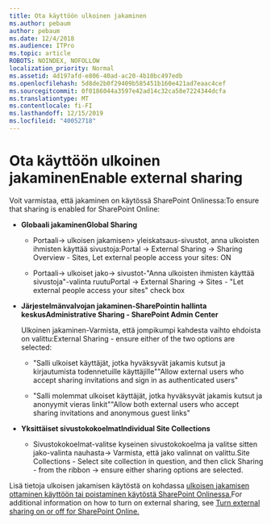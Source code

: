 ```yaml
---
title: Ota käyttöön ulkoinen jakaminen
ms.author: pebaum
author: pebaum
ms.date: 12/4/2018
ms.audience: ITPro
ms.topic: article
ROBOTS: NOINDEX, NOFOLLOW
localization_priority: Normal
ms.assetid: 4d197afd-e806-40ad-ac20-4b10bc497edb
ms.openlocfilehash: 5d8de2b0f29409b585451b160e421ad7eaac4cef
ms.sourcegitcommit: 0f0186044a3597e42ad14c32ca58e7224344dcfa
ms.translationtype: MT
ms.contentlocale: fi-FI
ms.lasthandoff: 12/15/2019
ms.locfileid: "40052718"
---
```

# <a name="enable-external-sharing"></a><span data-ttu-id="bc234-102">Ota käyttöön ulkoinen jakaminen</span><span class="sxs-lookup"><span data-stu-id="bc234-102">Enable external sharing</span></span>

 <span data-ttu-id="bc234-103">Voit varmistaa, että jakaminen on käytössä SharePoint Onlinessa:</span><span class="sxs-lookup"><span data-stu-id="bc234-103">To ensure that sharing is enabled for SharePoint Online:</span></span>
  
- <span data-ttu-id="bc234-104">**Globaali jakaminen**</span><span class="sxs-lookup"><span data-stu-id="bc234-104">**Global Sharing**</span></span>
    
  - <span data-ttu-id="bc234-105">Portaali-\> ulkoisen jakamisen\> yleiskatsaus-sivustot, anna ulkoisten ihmisten käyttää sivustoja:</span><span class="sxs-lookup"><span data-stu-id="bc234-105">Portal -\> External Sharing -\> Sharing Overview - Sites, Let external people access your sites: ON</span></span>
    
  - <span data-ttu-id="bc234-106">Portaali-\> ulkoiset jako-\> sivustot-"Anna ulkoisten ihmisten käyttää sivustoja"-valinta ruutu</span><span class="sxs-lookup"><span data-stu-id="bc234-106">Portal -\> External Sharing -\> Sites - "Let external people access your sites" check box</span></span>
    
- <span data-ttu-id="bc234-107">**Järjestelmänvalvojan jakaminen-SharePointin hallinta keskus**</span><span class="sxs-lookup"><span data-stu-id="bc234-107">**Administrative Sharing - SharePoint Admin Center**</span></span>
    
    <span data-ttu-id="bc234-108">Ulkoinen jakaminen-Varmista, että jompikumpi kahdesta vaihto ehdoista on valittu:</span><span class="sxs-lookup"><span data-stu-id="bc234-108">External Sharing - ensure either of the two options are selected:</span></span>
    
  - <span data-ttu-id="bc234-109">"Salli ulkoiset käyttäjät, jotka hyväksyvät jakamis kutsut ja kirjautumista todennetuille käyttäjille"</span><span class="sxs-lookup"><span data-stu-id="bc234-109">"Allow external users who accept sharing invitations and sign in as authenticated users"</span></span>
    
  - <span data-ttu-id="bc234-110">"Salli molemmat ulkoiset käyttäjät, jotka hyväksyvät jakamis kutsut ja anonyymit vieras linkit"</span><span class="sxs-lookup"><span data-stu-id="bc234-110">"Allow both external users who accept sharing invitations and anonymous guest links"</span></span>
    
- <span data-ttu-id="bc234-111">**Yksittäiset sivustokokoelmat**</span><span class="sxs-lookup"><span data-stu-id="bc234-111">**Individual Site Collections**</span></span>
    
  - <span data-ttu-id="bc234-112">Sivustokokoelmat-valitse kyseinen sivustokokoelma ja valitse sitten jako-valinta nauhasta-\> Varmista, että jako valinnat on valittu.</span><span class="sxs-lookup"><span data-stu-id="bc234-112">Site Collections - Select site collection in question, and then click Sharing - from the ribbon -\> ensure either sharing options are selected.</span></span>
    
<span data-ttu-id="bc234-113">Lisä tietoja ulkoisen jakamisen käytöstä on kohdassa [ulkoisen jakamisen ottaminen käyttöön tai poistaminen käytöstä SharePoint Onlinessa.](https://go.microsoft.com/fwlink/?linkid=2047681&amp;clcid=0x409)</span><span class="sxs-lookup"><span data-stu-id="bc234-113">For additional information on how to turn on external sharing, see [Turn external sharing on or off for SharePoint Online.](https://go.microsoft.com/fwlink/?linkid=2047681&amp;clcid=0x409)</span></span>
  

